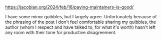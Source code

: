 https://jacobian.org/2024/feb/16/paying-maintainers-is-good/

I have some minor quibbles, but I largely agree. Unfortunately because of the phrasing of the post I don't feel comfortable sharing my quibbles, the author (whom I respect and have talked to, for what it's worth) hasn't left any room with their tone for productive disagreement.